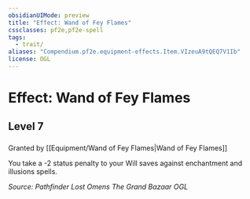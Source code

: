 ```yaml
---
obsidianUIMode: preview
title: "Effect: Wand of Fey Flames"
cssclasses: pf2e,pf2e-spell
tags:
  - trait/
aliases: "Compendium.pf2e.equipment-effects.Item.VIzeuA9tQEQ7V1Ib"
license: OGL
---
```

# Effect: Wand of Fey Flames
## Level 7
### 






Granted by [[Equipment/Wand of Fey Flames|Wand of Fey Flames]]

You take a -2 status penalty to your Will saves against enchantment and illusions spells.

*Source: Pathfinder Lost Omens The Grand Bazaar*
*OGL*